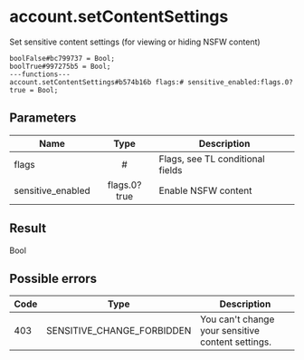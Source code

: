 # account.setContentSettings
Set sensitive content settings (for viewing or hiding NSFW content)

```
boolFalse#bc799737 = Bool;
boolTrue#997275b5 = Bool;
---functions---
account.setContentSettings#b574b16b flags:# sensitive_enabled:flags.0?true = Bool;
```

## Parameters
| Name | Type | Description |
| ---- | :----: | ----------- |
| flags | # | Flags, see TL conditional fields |
| sensitive_enabled | flags.0?true | Enable NSFW content |


## Result
Bool

## Possible errors
| Code | Type | Description |
| ---- | :----: | ----------- |
| 403 | SENSITIVE_CHANGE_FORBIDDEN | You can't change your sensitive content settings. |

